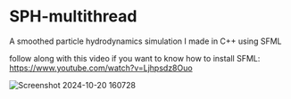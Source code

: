 # SPH-multithread
A smoothed particle hydrodynamics simulation I made in C++ using SFML

follow along with this video if you want to know how to install SFML: https://www.youtube.com/watch?v=Ljhpsdz8Ouo

![Screenshot 2024-10-20 160728](https://github.com/user-attachments/assets/2a99ad3d-c869-44f6-8b48-7f709402ff7d)
